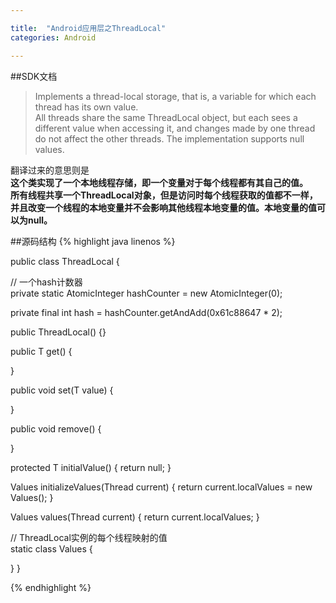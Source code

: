 ```yaml
---

title:	"Android应用层之ThreadLocal"
categories:	Android

---
```



##SDK文档

> Implements a thread-local storage, that is, a variable for which each thread has its own value.  
All threads share the same ThreadLocal object, but each sees a different value when accessing it, and changes made by one thread do not affect the other threads. The implementation supports null values.

翻译过来的意思则是  
__这个类实现了一个本地线程存储，即一个变量对于每个线程都有其自己的值。  
所有线程共享一个ThreadLocal对象，但是访问时每个线程获取的值都不一样，并且改变一个线程的本地变量并不会影响其他线程本地变量的值。本地变量的值可以为null。__


##源码结构
{% highlight java linenos %}

public class ThreadLocal<T> {

  // 一个hash计数器  
  private static AtomicInteger hashCounter = new AtomicInteger(0);

  private final int hash = hashCounter.getAndAdd(0x61c88647 * 2);

  public ThreadLocal() {}
	
  public T get()	 {
    			
  }
	
  public void set(T value) {
  			
  }
	
  public void remove() {
						
  }
	
  protected T initialValue() {
    return null;
  }
	
  Values initializeValues(Thread current) {
    return current.localValues = new Values();
  }
	
  Values values(Thread current) {
    return current.localValues;
  }
	
  // ThreadLocal实例的每个线程映射的值  
  static class Values {
		
  }
}

{% endhighlight %}